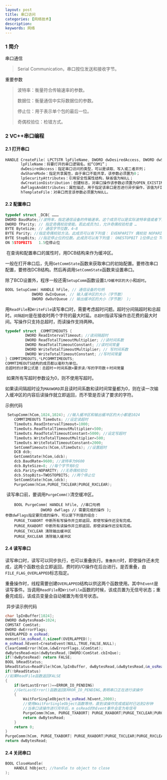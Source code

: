 ```yaml
---
layout: post
title: 串口访问
categories: [网络技术]
description: 
keywords: 网络
---
```




### 1 简介

串口通信

> Serial Communication，串口按位发送和接收字节。

重要参数

> 波特率：衡量符合传输速率的参数。
>
> 数据位：衡量通信中实际数据位的参数。
>
> 停止位：用于表示单个包的最后一位。
>
> 奇偶校验位：检错方式。

### 2 VC++串口编程

#### 2.1 打开串口

```c++
HANDLE CreateFile( LPCTSTR lpFileName, DWORD dwDesiredAccess, DWORD dwShareMode, LPSECURITY_ATTRIBUTES lpSecurityAttributes, DWORD dwCreationDistribution, DWORD dwFlagsAndAttributes, HANDLE hTemplateFile);    
       lpFileName：将要打开的串口逻辑名，如“COM1”；
       dwDesiredAccess：指定串口访问的类型，可以是读取、写入或二者并列； 
       dwShareMode：指定共享属性，由于串口不能共享，该参数必须置为0； 
       lpSecurityAttributes：引用安全性属性结构，缺省值为NULL； 
       dwCreationDistribution：创建标志，对串口操作该参数必须置为OPEN_EXISTING； 
       dwFlagsAndAttributes：属性描述，用于指定该串口是否进行异步操作，该值为FILE_FLAG_OVERLAPPED，表示使用异步的I/O；该值为0，表示同步I/O操作；
       hTemplateFile：对串口而言该参数必须置为NULL。
```

#### 2.2 配置串口

```c++
typedef struct _DCB{ ……… 
DWORD BaudRate;//波特率，指定通信设备的传输速率。这个成员可以是实际波特率值或者下面的常量值之一：  CBR_110，CBR_300，CBR_600，CBR_1200，CBR_2400，CBR_4800，CBR_9600，CBR_19200， CBR_38400， CBR_56000， CBR_57600， CBR_115200， CBR_128000， CBR_256000， CBR_14400
DWORD fParity; // 指定奇偶校验使能。若此成员为1，允许奇偶校验检查 …
BYTE ByteSize; // 通信字节位数，4—8
BYTE Parity; //指定奇偶校验方法。此成员可以有下列值： EVENPARITY 偶校验 NOPARITY 无校验 MARKPARITY 标记校验 ODDPARITY 奇校验
BYTE StopBits; //指定停止位的位数。此成员可以有下列值： ONESTOPBIT 1位停止位 TWOSTOPBITS 2位停止位
ON 5STOPBITS   1.5位停止位
```

​	在查询和配置串口的属性时，用DCB结构来作为缓冲区。

​	一般在打开串口后，先用`GetCommState`函数来获取串口的初始配置。要修改串口配置，要修改DCB结构。然后再调用`SetCommState`函数来设置串口。

​	除了BCD设置外，程序一般还需`SetupComm`函数设置`I/O缓冲区的大小`和`超时`。

```c++
BOOL SetupComm( HANDLE hFile, // 通信设备的句柄 
            DWORD dwInQueue, // 输入缓冲区的大小（字节数） 
            DWORD dwOutQueue // 输出缓冲区的大小（字节数） ); 
```

​	用`ReadFile`和`WriteFile`读写串口时，需要考虑超时问题。超时分间隔超时和总超时。`间隔超时`是在接收时两个字符的最大时延。`总超时`指读写操作总花费的最大时间。写操作只支持总超时，而读操作支持两种。

```c++
typedef struct _COMMTIMEOUTS { 
         DWORD ReadIntervalTimeout; //读间隔超时
         DWORD ReadTotalTimeoutMultiplier; //读时间系数
         DWORD ReadTotalTimeoutConstant; //读时间常量
         DWORD WriteTotalTimeoutMultiplier; // 写时间系数
         DWORD WriteTotalTimeoutConstant; //写时间常量
} COMMTIMEOUTS,*LPCOMMTIMEOUTS; 
COMMTIMEOUTS结构的成员都以毫秒为单位。
总超时的计算公式是：总超时＝时间系数×要求读/写的字符数＋时间常量
```

​	如果所有写超时参数设为0，则不使用写超时。

​	如果读间隔超时设为`MAXWORD`并且读时间系数和读时间常量都为0，则在读一次输入缓冲区的内容后读操作就立即返回，而不管是否读了要求的字符。

示例代码

```c++
 SetupComm(hCom,1024,1024); //输入缓冲区和输出缓冲区的大小都是1024 
    COMMTIMEOUTS TimeOuts; //设定读超时
    TimeOuts.ReadIntervalTimeout=1000;
    TimeOuts.ReadTotalTimeoutMultiplier=500;
    TimeOuts.ReadTotalTimeoutConstant=5000; //设定写超时
    TimeOuts.WriteTotalTimeoutMultiplier=500;
    TimeOuts.WriteTotalTimeoutConstant=2000;
    SetCommTimeouts(hCom,&TimeOuts); //设置超时
    DCB dcb; 
    GetCommState(hCom,&dcb);
    dcb.BaudRate=9600; //波特率为9600
    dcb.ByteSize=8; //每个字节有8位
    dcb.Parity=NOPARITY; //无奇偶校验位
    dcb.StopBits=TWOSTOPBITS; //两个停止位
    SetCommState(hCom,&dcb);
    PurgeComm(hCom,PURGE_TXCLEAR|PURGE_RXCLEAR); 
```

​	读写串口前，要调用`PurgeComm()`清空缓冲区。

```
    BOOL PurgeComm( HANDLE hFile, //串口句柄 
                DWORD dwFlags // 需要完成的操作 ); 
参数dwFlags指定要完成的操作，可以是下列值的组合： 
    PURGE_TXABORT 中断所有写操作并立即返回，即使写操作还没有完成。 
    PURGE_RXABORT 中断所有读操作并立即返回，即使读操作还没有完成。 
    PURGE_TXCLEAR 清除输出缓冲区   
    PURGE_RXCLEAR 清除输入缓冲区 
```

#### 2.4 读写串口

​	读写串口时，读写可以同步执行，也可以重叠执行。`重叠执行`时，即使操作还未完成，这两个函数也会立即返回，费时的I/O操作在后台进行。是否重叠，由`FILE_FLAG_OVERLAPPED`标志指定。

​	重叠操作时，线程需要创建`OVERLAPPED`结构以供这两个函数使用。其中`hEvent`是读写事件。当调用`ReadFile`和`WriteFile`函数的时候，该成员置为无信号状态；重叠完成后，该成员变量会自动被置为有信号状态。

​	异步读示例代码

```C++
char lpInBuffer[1024]; 
DWORD dwBytesRead=1024; 
COMSTAT ComStat; 
DWORD dwErrorFlags; 
OVERLAPPED m_osRead; 
memset(&m_osRead,0,sizeof(OVERLAPPED)); 
m_osRead.hEvent=CreateEvent(NULL,TRUE,FALSE,NULL); 
ClearCommError(hCom,&dwErrorFlags,&ComStat); 
dwBytesRead=min(dwBytesRead,(DWORD)ComStat.cbInQue); 
if(!dwBytesRead) return FALSE; 
BOOL bReadStatus; 
bReadStatus=ReadFile(hCom,lpInBuffer, dwBytesRead,&dwBytesRead,&m_osRead);
if(!bReadStatus) 
//如果ReadFile函数返回FALSE 
{ 
    if(GetLastError()==ERROR_IO_PENDING) 
    //GetLastError()函数返回ERROR_IO_PENDING,表明串口正在进行读操作 
    { 
        WaitForSingleObject(m_osRead.hEvent,2000); 
        //使用WaitForSingleObject函数等待，直到读操作完成或延时已达到2秒钟 
        //当串口读操作进行完毕后，m_osRead的hEvent事件会变为有信号 
        PurgeComm(hCom, PURGE_TXABORT| PURGE_RXABORT|PURGE_TXCLEAR|PURGE_RXCLEAR); 
        return dwBytesRead; 
    }
    return 0; 
}
PurgeComm(hCom, PURGE_TXABORT| PURGE_RXABORT|PURGE_TXCLEAR|PURGE_RXCLEAR); 
return dwBytesRead; 
```

#### 2.4 关闭串口

```c++
BOOL CloseHandle(
    HANDLE hObject; //handle to object to close
);
```
